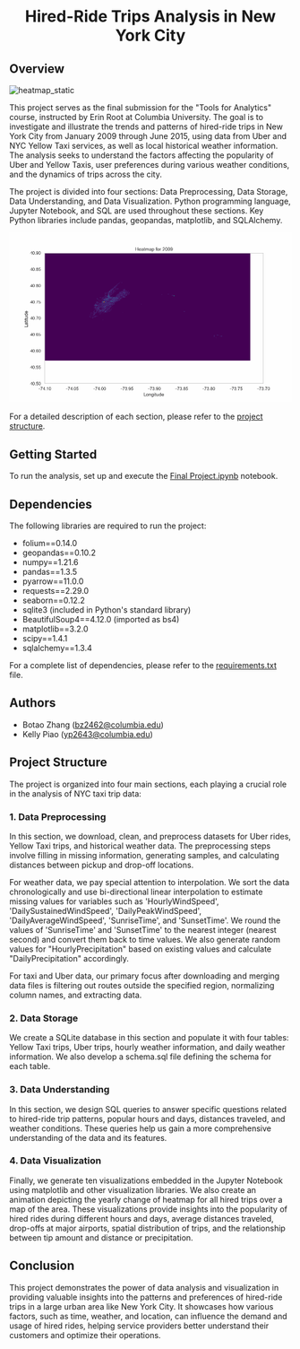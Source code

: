 

<h1 align="center">  Hired-Ride Trips Analysis in New York City </h1>
 

## Overview

![heatmap_static](https://github.com/powerzbt/NYC_taxi_Trip_Analysis/blob/main/heatmap_static.png)

This project serves as the final submission for the "Tools for Analytics" course, instructed by Erin Root at Columbia University. The goal is to investigate and illustrate the trends and patterns of hired-ride trips in New York City from January 2009 through June 2015, using data from Uber and NYC Yellow Taxi services, as well as local historical weather information. The analysis seeks to understand the factors affecting the popularity of Uber and Yellow Taxis, user preferences during various weather conditions, and the dynamics of trips across the city.

The project is divided into four sections: Data Preprocessing, Data Storage, Data Understanding, and Data Visualization. Python programming language, Jupyter Notebook, and SQL are used throughout these sections. Key Python libraries include pandas, geopandas, matplotlib, and SQLAlchemy.

<div align="center">
    <img src="https://github.com/powerzbt/NYC_taxi_Trip_Analysis/blob/main/heatmap_animation.gif" alt="heatmap_animation">
</div>

For a detailed description of each section, please refer to the [project structure](#project-structure).

## Getting Started

To run the analysis, set up and execute the [Final Project.ipynb](https://github.com/powerzbt/NYC_taxi_Trip_Analysis/blob/main/Final%20Project.ipynb) notebook.

## Dependencies

The following libraries are required to run the project:

- folium==0.14.0
- geopandas==0.10.2
- numpy==1.21.6
- pandas==1.3.5
- pyarrow==11.0.0
- requests==2.29.0
- seaborn==0.12.2
- sqlite3 (included in Python's standard library)
- BeautifulSoup4==4.12.0 (imported as bs4)
- matplotlib==3.2.0
- scipy==1.4.1
- sqlalchemy==1.3.4

For a complete list of dependencies, please refer to the [requirements.txt](https://github.com/powerzbt/NYC_taxi_Trip_Analysis/blob/main/requirements.txt) file.

## Authors

- Botao Zhang (bz2462@columbia.edu)
- Kelly Piao (yp2643@columbia.edu)


## Project Structure

The project is organized into four main sections, each playing a crucial role in the analysis of NYC taxi trip data:

### 1. Data Preprocessing

In this section, we download, clean, and preprocess datasets for Uber rides, Yellow Taxi trips, and historical weather data. The preprocessing steps involve filling in missing information, generating samples, and calculating distances between pickup and drop-off locations.

For weather data, we pay special attention to interpolation. We sort the data chronologically and use bi-directional linear interpolation to estimate missing values for variables such as 'HourlyWindSpeed', 'DailySustainedWindSpeed', 'DailyPeakWindSpeed', 'DailyAverageWindSpeed', 'SunriseTime', and 'SunsetTime'. We round the values of 'SunriseTime' and 'SunsetTime' to the nearest integer (nearest second) and convert them back to time values. We also generate random values for "HourlyPrecipitation" based on existing values and calculate "DailyPrecipitation" accordingly.

For taxi and Uber data, our primary focus after downloading and merging data files is filtering out routes outside the specified region, normalizing column names, and extracting data.

### 2. Data Storage

We create a SQLite database in this section and populate it with four tables: Yellow Taxi trips, Uber trips, hourly weather information, and daily weather information. We also develop a schema.sql file defining the schema for each table.

### 3. Data Understanding

In this section, we design SQL queries to answer specific questions related to hired-ride trip patterns, popular hours and days, distances traveled, and weather conditions. These queries help us gain a more comprehensive understanding of the data and its features.

### 4. Data Visualization

Finally, we generate ten visualizations embedded in the Jupyter Notebook using matplotlib and other visualization libraries. We also create an animation depicting the yearly change of heatmap for all hired trips over a map of the area. These visualizations provide insights into the popularity of hired rides during different hours and days, average distances traveled, drop-offs at major airports, spatial distribution of trips, and the relationship between tip amount and distance or precipitation.

## Conclusion

This project demonstrates the power of data analysis and visualization in providing valuable insights into the patterns and preferences of hired-ride trips in a large urban area like New York City. It showcases how various factors, such as time, weather, and location, can influence the demand and usage of hired rides, helping service providers better understand their customers and optimize their operations.
